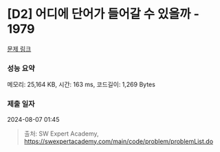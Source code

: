 # [D2] 어디에 단어가 들어갈 수 있을까 - 1979 

[문제 링크](https://swexpertacademy.com/main/code/problem/problemDetail.do?contestProbId=AV5PuPq6AaQDFAUq) 

### 성능 요약

메모리: 25,164 KB, 시간: 163 ms, 코드길이: 1,269 Bytes

### 제출 일자

2024-08-07 01:45



> 출처: SW Expert Academy, https://swexpertacademy.com/main/code/problem/problemList.do